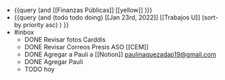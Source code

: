 - {{query (and [[Finanzas Públicas]] [[yellow]] )}}
- {{query   (and (todo todo doing) [[Jan 23rd, 2022]] [[Trabajos U]]  (sort-by priority asc) )   }}
- #inbox
	- DONE Revisar fotos Carddis
	- DONE Revisar Correos Presis ASO [[CEM]]
	- DONE Agregar a  Pauli a [[Notion]]  paulinaquezadap19@gmail.com
	- DONE Agregar Pauli
	- TODO hoy